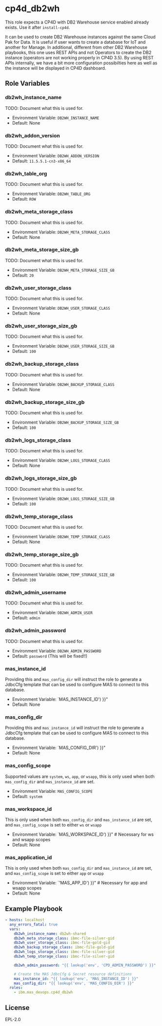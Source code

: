 cp4d_db2wh
==========

This role expects a CP4D with DB2 Warehouse service enabled already exists. Use it after `install-cp4d`.

It can be used to create DB2 Warehouse instances against the same Cloud Pak for Data. It is useful if user wants to create a database for IoT and another for Manage. In additional, different from other DB2 Warehouse playbooks, this one uses REST APIs and not Operators to create the DB2 instance (operators are not working properly in CP4D 3.5). By using REST APIs internally, we have a bit more configuration possibilties here as well as the instance will be displayed in CP4D dashboard.

Role Variables
--------------

### db2wh_instance_name
TODO: Document what this is used for.

- Environment Variable: `DB2WH_INSTANCE_NAME`
- Default: None

### db2wh_addon_version
TODO: Document what this is used for.

- Environment Variable: `DB2WH_ADDON_VERSION`
- Default: `11.5.5.1-cn3-x86_64`

### db2wh_table_org
TODO: Document what this is used for.

- Environment Variable: `DB2WH_TABLE_ORG`
- Default: `ROW`

### db2wh_meta_storage_class
TODO: Document what this is used for.

- Environment Variable: `DB2WH_META_STORAGE_CLASS`
- Default: None

### db2wh_meta_storage_size_gb
TODO: Document what this is used for.

- Environment Variable: `DB2WH_META_STORAGE_SIZE_GB`
- Default: `20`

### db2wh_user_storage_class
TODO: Document what this is used for.

- Environment Variable: `DB2WH_USER_STORAGE_CLASS`
- Default: None

### db2wh_user_storage_size_gb
TODO: Document what this is used for.

- Environment Variable: `DB2WH_USER_STORAGE_SIZE_GB`
- Default: `100`

### db2wh_backup_storage_class
TODO: Document what this is used for.

- Environment Variable: `DB2WH_BACKUP_STORAGE_CLASS`
- Default: None

### db2wh_backup_storage_size_gb
TODO: Document what this is used for.

- Environment Variable: `DB2WH_BACKUP_STORAGE_SIZE_GB`
- Default: `100`

### db2wh_logs_storage_class
TODO: Document what this is used for.

- Environment Variable: `DB2WH_LOGS_STORAGE_CLASS`
- Default: None

### db2wh_logs_storage_size_gb
TODO: Document what this is used for.

- Environment Variable: `DB2WH_LOGS_STORAGE_SIZE_GB`
- Default: `100`

### db2wh_temp_storage_class
TODO: Document what this is used for.

- Environment Variable: `DB2WH_TEMP_STORAGE_CLASS`
- Default: None

### db2wh_temp_storage_size_gb
TODO: Document what this is used for.

- Environment Variable: `DB2WH_TEMP_STORAGE_SIZE_GB`
- Default: `100`

### db2wh_admin_username
TODO: Document what this is used for.

- Environment Variable: `DB2WH_ADMIN_USER`
- Default: `admin`

### db2wh_admin_password
TODO: Document what this is used for.

- Environment Variable: `DB2WH_ADMIN_PASSWORD`
- Default: `password` (This will be fixed!!)

### mas_instance_id
Providing this and `mas_config_dir` will instruct the role to generate a JdbcCfg template that can be used to configure MAS to connect to this database.

- Environment Variable: `MAS_INSTANCE_ID') }}"
- Default: None

### mas_config_dir
Providing this and `mas_instance_id` will instruct the role to generate a JdbcCfg template that can be used to configure MAS to connect to this database.

- Environment Variable: `MAS_CONFIG_DIR') }}"
- Default: None

### mas_config_scope
Supported values are `system`, `ws`, `app`, or `wsapp`, this is only used when both `mas_config_dir` and `mas_instance_id` are set.

- Environment Variable: `MAS_CONFIG_SCOPE`
- Default: `system`

### mas_workspace_id
This is only used when both `mas_config_dir` and `mas_instance_id` are set, and `mas_config_scope` is set to either `ws` or `wsapp`

- Environment Variable: `MAS_WORKSPACE_ID') }}" # Necessary for ws and wsapp scopes
- Default: None

### mas_application_id
This is only used when both `mas_config_dir` and `mas_instance_id` are set, and `mas_config_scope` is set to either `app` or `wsapp`

- Environment Variable: `'MAS_APP_ID') }}" # Necessary for app and wsapp scopes
- Default: None


Example Playbook
----------------

```yaml
- hosts: localhost
  any_errors_fatal: true
  vars:
    db2wh_instance_name: db2wh-shared
    db2wh_meta_storage_class: ibmc-file-silver-gid
    db2wh_user_storage_class: ibmc-file-gold-gid
    db2wh_backup_storage_class: ibmc-file-gold-gid
    db2wh_logs_storage_class: ibmc-file-silver-gid
    db2wh_temp_storage_class: ibmc-file-silver-gid

    db2wh_admin_password: "{{ lookup('env', 'CPD_ADMIN_PASSWORD') }}"

    # Create the MAS JdbcCfg & Secret resource definitions
    mas_instance_id: "{{ lookup('env', 'MAS_INSTANCE_ID') }}"
    mas_config_dir: "{{ lookup('env', 'MAS_CONFIG_DIR') }}"
  roles:
    - ibm.mas_devops.cp4d_db2wh
```

License
-------

EPL-2.0
